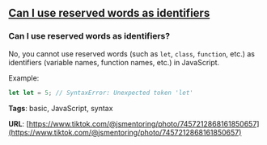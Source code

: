 ## [Can I use reserved words as identifiers](#can-i-use-reserved-words-as-identifiers)

### Can I use reserved words as identifiers?

No, you cannot use reserved words (such as `let`, `class`, `function`, etc.) as identifiers (variable names, function names, etc.) in JavaScript.

Example:

```javascript
let let = 5; // SyntaxError: Unexpected token 'let'
```

**Tags**: basic, JavaScript, syntax

**URL**: [https://www.tiktok.com/@jsmentoring/photo/7457212868161850657](https://www.tiktok.com/@jsmentoring/photo/7457212868161850657)
